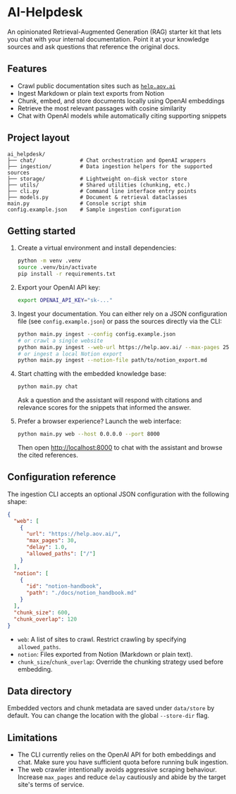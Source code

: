 # AI-Helpdesk

An opinionated Retrieval-Augmented Generation (RAG) starter kit that lets you
chat with your internal documentation. Point it at your knowledge sources and
ask questions that reference the original docs.

## Features

- Crawl public documentation sites such as [`help.aov.ai`](https://help.aov.ai/)
- Ingest Markdown or plain text exports from Notion
- Chunk, embed, and store documents locally using OpenAI embeddings
- Retrieve the most relevant passages with cosine similarity
- Chat with OpenAI models while automatically citing supporting snippets

## Project layout

```
ai_helpdesk/
├── chat/              # Chat orchestration and OpenAI wrappers
├── ingestion/         # Data ingestion helpers for the supported sources
├── storage/           # Lightweight on-disk vector store
├── utils/             # Shared utilities (chunking, etc.)
├── cli.py             # Command line interface entry points
├── models.py          # Document & retrieval dataclasses
main.py                # Console script shim
config.example.json    # Sample ingestion configuration
```

## Getting started

1. Create a virtual environment and install dependencies:

   ```bash
   python -m venv .venv
   source .venv/bin/activate
   pip install -r requirements.txt
   ```

2. Export your OpenAI API key:

   ```bash
   export OPENAI_API_KEY="sk-..."
   ```

3. Ingest your documentation. You can either rely on a JSON configuration file
   (see `config.example.json`) or pass the sources directly via the CLI:

   ```bash
   python main.py ingest --config config.example.json
   # or crawl a single website
   python main.py ingest --web-url https://help.aov.ai/ --max-pages 25
   # or ingest a local Notion export
   python main.py ingest --notion-file path/to/notion_export.md
   ```

4. Start chatting with the embedded knowledge base:

   ```bash
   python main.py chat
   ```

   Ask a question and the assistant will respond with citations and relevance
   scores for the snippets that informed the answer.

5. Prefer a browser experience? Launch the web interface:

   ```bash
   python main.py web --host 0.0.0.0 --port 8000
   ```

   Then open <http://localhost:8000> to chat with the assistant and browse the
   cited references.

## Configuration reference

The ingestion CLI accepts an optional JSON configuration with the following
shape:

```json
{
  "web": [
    {
      "url": "https://help.aov.ai/",
      "max_pages": 30,
      "delay": 1.0,
      "allowed_paths": ["/"]
    }
  ],
  "notion": [
    {
      "id": "notion-handbook",
      "path": "./docs/notion_handbook.md"
    }
  ],
  "chunk_size": 600,
  "chunk_overlap": 120
}
```

- `web`: A list of sites to crawl. Restrict crawling by specifying `allowed_paths`.
- `notion`: Files exported from Notion (Markdown or plain text).
- `chunk_size`/`chunk_overlap`: Override the chunking strategy used before
  embedding.

## Data directory

Embedded vectors and chunk metadata are saved under `data/store` by default.
You can change the location with the global `--store-dir` flag.

## Limitations

- The CLI currently relies on the OpenAI API for both embeddings and chat. Make
  sure you have sufficient quota before running bulk ingestion.
- The web crawler intentionally avoids aggressive scraping behaviour. Increase
  `max_pages` and reduce `delay` cautiously and abide by the target site's
  terms of service.

